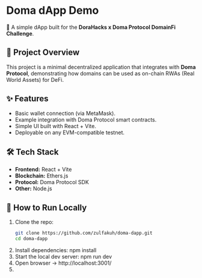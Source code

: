 # Doma dApp Demo

🚀 A simple dApp built for the **DoraHacks x Doma Protocol DomainFi Challenge**.

## 📌 Project Overview
This project is a minimal decentralized application that integrates with **Doma Protocol**, demonstrating how domains can be used as on-chain RWAs (Real World Assets) for DeFi.

## ✨ Features
- Basic wallet connection (via MetaMask).
- Example integration with Doma Protocol smart contracts.
- Simple UI built with React + Vite.
- Deployable on any EVM-compatible testnet.

## 🛠️ Tech Stack
- **Frontend:** React + Vite
- **Blockchain:** Ethers.js
- **Protocol:** Doma Protocol SDK
- **Other:** Node.js

## 🚀 How to Run Locally
1. Clone the repo:
   ```bash
   git clone https://github.com/zulfakuh/doma-dapp.git
   cd doma-dapp
2. Install dependencies:
   npm install
3. Start the local dev server:
   npm run dev
4. Open browser → http://localhost:3001/
5. 
